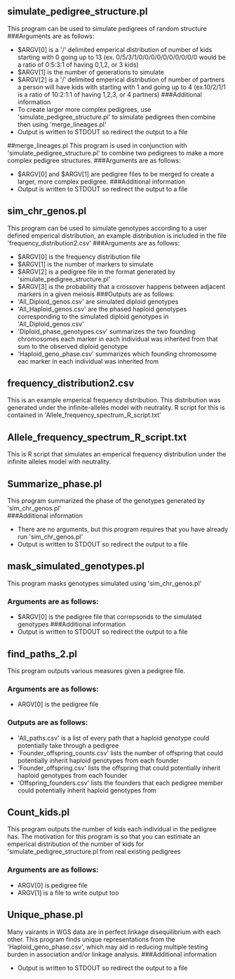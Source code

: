 ## simulate_pedigree_structure.pl 
This program can be used to simulate pedigrees of random structure
###Arguments are as follows: 
* $ARGV[0] is a '/' delimited emperical distribution of number of kids starting with 0 going up to 13 (ex. 0/5/3/1/0/0/0/0/0/0/0/0/0/0 would be a ratio of 0:5:3:1 of having 0,1,2, or 3 kids)
* $ARGV[1] is the number of generations to simulate
* $ARGV[2] is a '/' delimited emperical distribution of number of partners a person will have kids with starting with 1 and going up to 4 (ex.10/2/1/1 is a ratio of 10:2:1:1 of having 1,2,3, or 4 partners)
###Additional information
* To create larger more complex pedigrees, use 'simulate_pedigree_structure.pl' to simulate pedigrees then combine then using 'merge_lineages.pl'
* Output is written to STDOUT so redirect the output to a file

##merge_lineages.pl
This program is used in conjunction with 'simulate_pedigree_structure.pl' to combine two pedigrees to make a more complex pedigree structures.
###Arguments are as follows:
* $ARGV[0] and $ARGV[1] are pedigree files to be merged to create a larger, more complex pedigree.
###Additional information
* Output is written to STDOUT so redirect the output to a file

## sim_chr_genos.pl
This program can be used to simulate genotypes according to a user defined emperical distribution, an example distribution is included in the file 'frequency_distribution2.csv'
###Arguments are as follows:
* $ARGV[0] is the frequency distribution file
* $ARGV[1] is the number of markers to simulate
* $ARGV[2] is a pedigree file in the format generated by 'simulate_pedigree_structure.pl'
* $ARGV[3] is the probability that a crossover happens between adjacent markers in a given meiosis
###Outputs are as follows:
* 'All_Diploid_genos.csv' are simulated diploid genotypes 
* 'All_Haploid_genos.csv' are the phased haploid genotypes corresponding to the simulated diploid genotypes in 'All_Diploid_genos.csv'
* 'Diploid_phase_genotypes.csv' summarizes the two founding chromosomes each marker in each individual was inherited from that sum to the observed diploid genotype
* 'Haploid_geno_phase.csv' summarizes which founding chromosome eac marker in each individual was inherited from

## frequency_distribution2.csv
This is an example emperical frequency distribution.
This distribution was generated under the infinite-alleles model with neutrality. R script for this is contained in 'Allele_frequency_spectrum_R_script.txt'

## Allele_frequency_spectrum_R_script.txt
This is R script that simulates an emperical frequency distribution under the infinite alleles model with neutrality.

## Summarize_phase.pl
This program summarized the phase of the genotypes generated by 'sim_chr_genos.pl'  
###Additional information
* There are no arguments, but this program requires that you have already run 'sim_chr_genos.pl'
* Output is written to STDOUT so redirect the output to a file

## mask_simulated_genotypes.pl
This program masks genotypes simulated using 'sim_chr_genos.pl'
### Arguments are as follows:
* $ARGV[0] is the pedigree file that correpsonds to the simulated genotypes
###Additional information
* Output is written to STDOUT so redirect the output to a file

## find_paths_2.pl
This program outputs various measures given a pedigree file.
### Arguments are as follows:
* ARGV[0] is the pedigree file
### Outputs are as follows:
* 'All_paths.csv' is a list of every path that a haploid genotype could potentially take through a pedigree
* 'Founder_offspring_counts.csv' lists the number of offspring that could potentially inherit haploid genotypes from each founder
* 'Founder_offspring.csv' lists the offspring that could potentially inherit haploid genotypes from each founder
* 'Offspring_founders.csv' lists the founders that each pedigree member could potentially inherit haploid genotypes from

## Count_kids.pl
This program outputs the number of kids each individual in the pedigree has. The motivation for this program is so that you can estimate an emperical distribution of the number of kids for 'simulate_pedigree_structure.pl from real existing pedigrees
### Arguments are as follows:
* ARGV[0] is pedigree file
* ARGV[1] is a file to write output too

## Unique_phase.pl
Many vairants in WGS data are in perfect linkage disequilibrium with each other. This program finds unique representations from the 'Haploid_geno_phase.csv', which may aid in reducing multiple testing burden in association and/or linkage analysis.
###Additional information
* Output is written to STDOUT so redirect the output to a file
